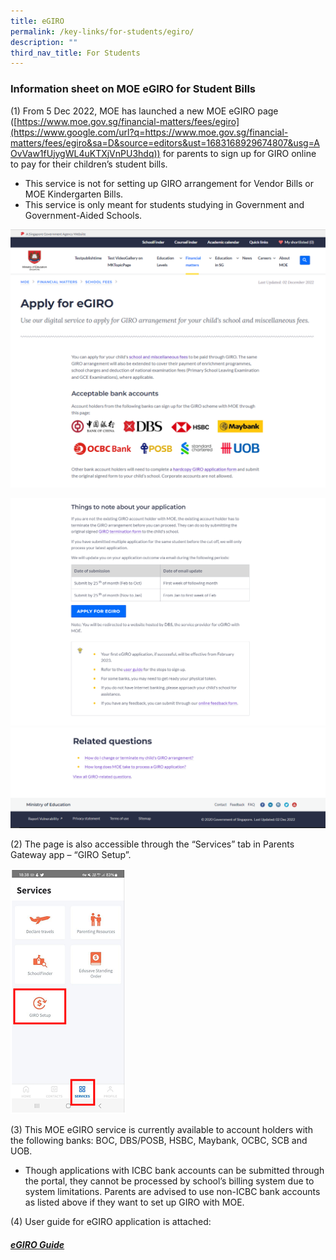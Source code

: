 ```yaml
---
title: eGIRO
permalink: /key-links/for-students/egiro/
description: ""
third_nav_title: For Students
---
```

### Information sheet on MOE eGIRO for Student Bills

(1)  From 5 Dec 2022, MOE has launched a new MOE eGIRO page ([https://www.moe.gov.sg/financial-matters/fees/egiro](https://www.google.com/url?q=https://www.moe.gov.sg/financial-matters/fees/egiro&sa=D&source=editors&ust=1683168929674807&usg=AOvVaw1fUjygWL4uKTXjVnPU3hdq)) for parents to sign up for GIRO online to pay for their children’s student bills.

*   This service is not for setting up GIRO arrangement for Vendor Bills or MOE Kindergarten Bills.
*   This service is only meant for students studying in Government and Government-Aided Schools.

![](/images/EGIRO/image1.png)

![](/images/EGIRO/image3.png)
![](/images/EGIRO/image2.png)

(2)  The page is also accessible through the “Services” tab in Parents Gateway app – “GIRO Setup”.

![](/images/EGIRO/image5p.png)

(3)  This MOE eGIRO service is currently available to account holders with the following banks: BOC, DBS/POSB, HSBC, Maybank, OCBC, SCB and UOB.  

*   Though applications with ICBC bank accounts can be submitted through the portal, they cannot be processed by school’s billing system due to system limitations. Parents are advised to use non-ICBC bank accounts as listed above if they want to set up GIRO with MOE.  

(4)  User guide for eGIRO application is attached:

##### **[eGIRO Guide](/files/egiro_user_guide.pdf)**